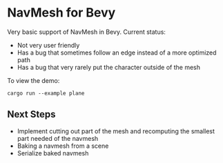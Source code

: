 # NavMesh for Bevy

Very basic support of NavMesh in Bevy.
Current status:
* Not very user friendly
* Has a bug that sometimes follow an edge instead of a more optimized path
* Has a bug that very rarely put the character outside of the mesh

To view the demo:

```
cargo run --example plane
```

## Next Steps

* Implement cutting out part of the mesh and recomputing the smallest part needed of the navmesh
* Baking a navmesh from a scene
* Serialize baked navmesh
